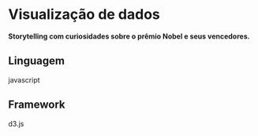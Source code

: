 # Visualização de dados

**Storytelling com curiosidades sobre o prêmio Nobel e seus vencedores.**

## Linguagem

javascript

## Framework

d3.js
